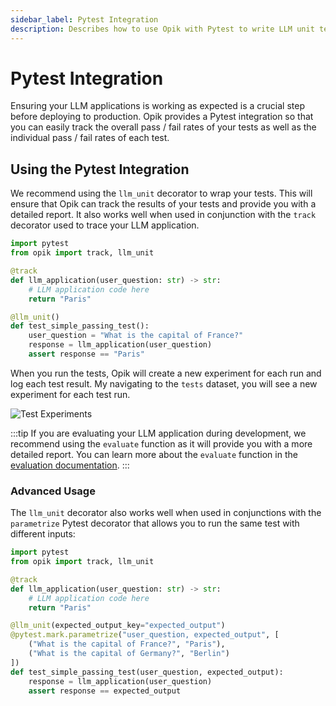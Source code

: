 ```yaml
---
sidebar_label: Pytest Integration
description: Describes how to use Opik with Pytest to write LLM unit tests
---
```


# Pytest Integration

Ensuring your LLM applications is working as expected is a crucial step before deploying to production. Opik provides a Pytest integration so that you can easily track the overall pass / fail rates of your tests as well as the individual pass / fail rates of each test.

## Using the Pytest Integration

We recommend using the `llm_unit` decorator to wrap your tests. This will ensure that Opik can track the results of your tests and provide you with a detailed report. It also works well when used in conjunction with the `track` decorator used to trace your LLM application.

```python
import pytest
from opik import track, llm_unit

@track
def llm_application(user_question: str) -> str:
    # LLM application code here
    return "Paris"

@llm_unit()
def test_simple_passing_test():
    user_question = "What is the capital of France?"
    response = llm_application(user_question)
    assert response == "Paris"
```

When you run the tests, Opik will create a new experiment for each run and log each test result. My navigating to the `tests` dataset, you will see a new experiment for each test run.

![Test Experiments](/img/testing/test_experiments.png)

:::tip
If you are evaluating your LLM application during development, we recommend using the `evaluate` function as it will provide you with a more detailed report. You can learn more about the `evaluate` function in the [evaluation documentation](/evaluation/evaluate_your_llm.md).
:::

### Advanced Usage

The `llm_unit` decorator also works well when used in conjunctions with the `parametrize` Pytest decorator that allows you to run the same test with different inputs:

```python
import pytest
from opik import track, llm_unit

@track
def llm_application(user_question: str) -> str:
    # LLM application code here
    return "Paris"

@llm_unit(expected_output_key="expected_output")
@pytest.mark.parametrize("user_question, expected_output", [
    ("What is the capital of France?", "Paris"),
    ("What is the capital of Germany?", "Berlin")
])
def test_simple_passing_test(user_question, expected_output):
    response = llm_application(user_question)
    assert response == expected_output
```

